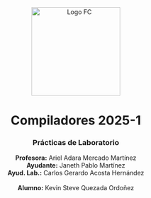 <div align="center">
  <img width="200" src="https://www.fciencias.unam.mx/sites/default/files/logoFC_2.png" alt="Logo FC">
  <h1>Compiladores 2025-1</h1>
  <h3>Prácticas de Laboratorio</h3>
  <p>
    <strong>Profesora:</strong> Ariel Adara Mercado Martínez <br>
    <strong>Ayudante:</strong> Janeth Pablo Martínez <br>
    <strong>Ayud. Lab.:</strong> Carlos Gerardo Acosta Hernández <br>
    <br>
    <strong>Alumno:</strong> Kevin Steve Quezada Ordoñez <br>
  </p>
</div>